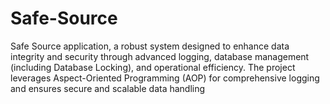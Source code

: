# Safe-Source
Safe Source application, a robust system designed to enhance data integrity and security through advanced logging, database management (including Database Locking), and operational efficiency. The project leverages Aspect-Oriented Programming (AOP) for comprehensive logging and ensures secure and scalable data handling
